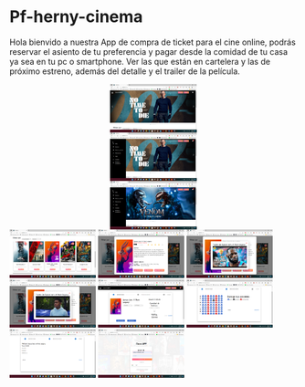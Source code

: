 # Pf-herny-cinema

Hola bienvido a nuestra App de compra de ticket para el cine online, podrás reservar el asiento de tu preferencia y pagar desde la comidad de tu casa ya sea en tu pc o smartphone.
Ver las que están en cartelera y las de próximo estreno, además del detalle y el trailer de la película.
<div 
style="width: 100%; 
        display: flex; 
        flex-direction: column; 
        align-items: center; 
        justify-content: center">
    <img style="width: 30%" src="./client/src/assets/2022-03-04.png" alt="" >
   <img style="width: 30%" src="./client/src/assets/2022-03-04 (10).png" alt=""  >
  <img style="width: 30%" src="./client/src/assets/2022-03-04 (11).png" alt=""  >
</div>
<div>
    <img style="width: 30%" src="./client/src/assets/2022-03-04 (1).png" alt=""  >
    <img style="width: 30%" src="./client/src/assets/2022-03-04 (2).png" alt=""  >
  <img style="width: 30%" src="./client/src/assets/2022-03-04 (3).png" alt=""  >
  </div>
  
  <div>
    <img style="width: 30%" src="./client/src/assets/2022-03-04 (4).png" alt=""  >
    <img style="width: 30%" src="./client/src/assets/2022-03-04 (6).png" alt=""  >
  <img style="width: 30%" src="./client/src/assets/2022-03-04 (7).png" alt=""  >
  </div>
  <div>
    <img style="width: 30%" src="./client/src/assets/2022-03-04 (8).png" alt=""  >
  <img style="width: 30%" src="./client/src/assets/2022-03-04 (9).png" alt=""  >
  </div>
